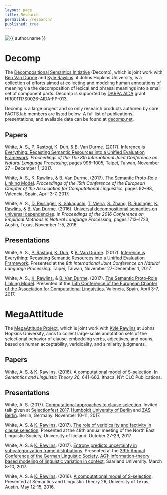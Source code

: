 ```yaml
---
layout: page
title: Research
permalink: /research/
published: true
---
```


<div class="page" markdown="1">

<img
    class="me"
    alt="{{ author.name }}"
    src="{{ site.author.photo | relative_url }}"
    srcset="{{ site.author.photo2x | relative_url }} 2x"
/>

# Decomp

The [Decompositional Semantics Initiative](http://decomp.net) (Decomp), which is joint work with [Ben Van Durme](http://www.cs.jhu.edu/~vandurme/) and [Kyle Rawlins](http://sites.krieger.jhu.edu/rawlins/) at Johns Hopkins University, is a collection of efforts aimed at collecting and modeling human annotations of meaning via the decomposition of lexical and phrasal meanings into a small set of component parts. Decomp is supported by [DARPA AIDA](https://www.darpa.mil/program/active-interpretation-of-disparate-alternatives) grant HR001117S0026-AIDA-FP-013.

Decomp is a large project and so only research products authored by core FACTS.lab members are listed below. A full list of publications, presentations, and available data can be found at [decomp.net](http://decomp.net).

## Papers

White, A. S., [P. Rastogi](http://www.cs.jhu.edu/~prastog3/), [K. Duh](http://cs.jhu.edu/~kevinduh/), & [B. Van Durme](http://www.cs.jhu.edu/~vandurme/). (2017). [Inference is Everything: Recasting Semantic Resources into a Unified Evaluation Framework](http://aclweb.org/anthology/I/I17/I17-1100.pdf). _Proceedings of the The 8th International Joint Conference on Natural Language Processing_, pages 996–1005, Taipei, Taiwan, November 27 – December 1, 2017.

White, A. S., [K. Rawlins](http://sites.krieger.jhu.edu/rawlins/), & [B. Van Durme](http://www.cs.jhu.edu/~vandurme/). (2017). [The Semantic Proto-Role Linking Model](http://aclweb.org/anthology/E/E17/E17-2015.pdf). _Proceedings of the 15th Conference of the European Chapter of the Association for Computational Linguistics_, pages 92–98, Valencia, Spain, April 3-7, 2017.

White, A. S., [D. Reisinger](http://pages.jh.edu/~dreisin2/), [K. Sakaguchi](http://cs.jhu.edu/~keisuke/), [T. Vieira](https://timvieira.github.io/), [S. Zhang](http://www.cs.jhu.edu/~s.zhang/), [R. Rudinger](http://www.clsp.jhu.edu/people/graduate-students/rachel-rudinger/), [K. Rawlins](http://sites.krieger.jhu.edu/rawlins/), & [B. Van Durme](http://www.cs.jhu.edu/~vandurme/). (2016). [Universal decompositional semantics on universal dependencies](http://aclweb.org/anthology/D/D16/D16-1177.pdf). In _Proceedings of the 2016 Conference on Empirical Methods in Natural Language Processing_, pages 1713–1723, Austin, Texas, November 1-5, 2016.

## Presentations

White, A. S., [P. Rastogi](http://www.cs.jhu.edu/~prastog3/), [K. Duh](http://cs.jhu.edu/~kevinduh/), & [B. Van Durme](http://www.cs.jhu.edu/~vandurme/). (2017). [Inference is Everything: Recasting Semantic Resources into a Unified Evaluation Framework](presentations/slides/white_ijcnlp17_slides.pdf). Presented at the _8th International Joint Conference on Natural Language Processing_. Taipei, Taiwan, November 27-December 1, 2017.

White, A. S., [K. Rawlins](http://sites.krieger.jhu.edu/rawlins/), & [B. Van Durme](http://www.cs.jhu.edu/~vandurme/). (2017). [The Semantic Proto-Role Linking Model](https://docs.google.com/presentation/d/1lcl-sSI9FFFbSXT9ajoRyFZXbFW-nucFs8Ahe9p5atM/edit?usp=sharing). Presented at the [15th Conference of the European Chapter of the Association for Computational Linguistics](http://eacl2017.org/). Valencia, Spain. April 3-7, 2017.

<!-- ## Data

Starred datasets were collected by FACTS.lab core members.

* [Semantic Proto-Roles v1.0](http://decomp.net/wp-content/uploads/2015/08/protoroles_eng_pb.tar.gz)

* [Semantic Proto-Roles v2.x](http://decomp.net/wp-content/uploads/2015/08/protoroles_eng_ud1.2.tar.gz)*

* [It Happened v1.0](http://decomp.net/wp-content/uploads/2015/08/it-happened_eng_ud1.2.tar.gz)*

* [WordNet WSD v1.0](http://decomp.net/wp-content/uploads/2015/08/wsd_en_ud1.2.tar.gz)

* [JOCI v1.0](http://decomp.net/wp-content/uploads/2015/08/joci.zip)

* [Recasting RTE v1.0](http://decomp.net/wp-content/uploads/2017/11/inference_is_everything.zip) -->

# MegaAttitude

The [MegaAttitude Project](http://megaattitude.com), which is joint work with [Kyle Rawlins](http://sites.krieger.jhu.edu/rawlins/) at Johns Hopkins University, aims to collect large-scale annotation sets of the selectional behavior of clause-embedding verbs, adjectives, and nouns, based on human acceptability, veridicality, and similarity judgments.

## Papers

White, A. S. & [K. Rawlins](http://sites.krieger.jhu.edu/rawlins/). (2016). [A computational model of S-selection](papers/white_computational_2016_salt.pdf). In _Semantics and Linguistic Theory 26_, 641-663. Ithaca, NY: CLC Publications.

## Presentations

White, A. S. (2017).  [Computational approaches to clause selection](presentations/slides/white_selectionfest2017_slides.pdf).  Invited talk given at [Selectionfest 2017](http://patrickdelliott.com/selectionfest/). [Humboldt University of Berlin](https://www.hu-berlin.de/en/) and [ZAS Berlin](http://www.zas-berlin.de/). Berlin, Germany. November 10-11, 2017.

White, A. S. & [K. Rawlins](http://sites.krieger.jhu.edu/rawlins/). (2017). [The role of veridicality and factivity in clause selection](presentations/slides/white_nels48_slides.pdf). Presented at the 48th annual meeting of the North East Linguistic Society, University of Iceland. October 27-29, 2017.

White, A. S. & [K. Rawlins](http://sites.krieger.jhu.edu/rawlins/). (2017). [Entropy predicts uncertainty in subcategorization frame distributions](https://docs.google.com/presentation/d/1h--TW-ITRYdW311gqM_RV5rLFTTIfxU4HOYucVWFNA0/edit?usp=sharing). Presented at the [39th Annual Conference of the German Linguistic Society](http://dgfs2017.uni-saarland.de/wordpress/en/), [AG1: Information-theory based modeling of linguistic variation in context](http://dgfs2017.uni-saarland.de/wordpress/en/sessions/ag-1/), Saarland University. March 8-10, 2017.

White, A. S. & [K. Rawlins](http://sites.krieger.jhu.edu/rawlins/). (2016). [A computational model of S-selection](slides/white_salt_2016_slides.pdf). Presented at Semantics and Linguistic Theory 26, University of Texas, Austin. May 12-15, 2016.

<!-- ## Data

* [MegaAttitude v1.0](https://github.com/aaronstevenwhite/MegaAttitudeProject)
* MegaVeridicality v1.0 (released soon) -->

</div>
